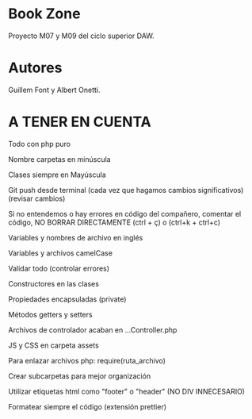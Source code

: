 # Book Zone
Proyecto M07 y M09 del ciclo superior DAW.

# Autores
Guillem Font y Albert Onetti.

# A TENER EN CUENTA

Todo con php puro

Nombre carpetas en minúscula

Clases siempre en Mayúscula

Git push desde terminal (cada vez que hagamos cambios significativos) (revisar cambios)

Si no entendemos o hay errores en código del compañero, comentar el código, NO BORRAR DIRECTAMENTE (ctrl + ç) o (ctrl+k + ctrl+c)

Variables y nombres de archivo en inglés

Variables y archivos camelCase

Validar todo (controlar errores)

Constructores en las clases

Propiedades encapsuladas (private)

Métodos getters y setters

Archivos de controlador acaban en ...Controller.php

JS y CSS en carpeta assets

Para enlazar archivos php: require(ruta_archivo)

Crear subcarpetas para mejor organización

Utilizar etiquetas html como "footer" o "header" (NO DIV INNECESARIO)

Formatear siempre el código (extensión prettier)
